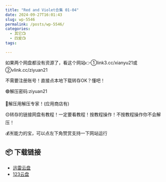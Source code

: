 ```yaml
---
title: "Red and Violet合集 01-04"
date: 2024-09-27T16:01:43
slug: wp-5546
permalink: /posts/wp-5546/
categories:
  - 其它📺
  - 四爱📺
tags:

---
```


如果两个网盘都没有资源了，看这个网站👉①link3.cc/xianyu21或②vlink.cc/ziyuan21

不需要注册账号！直接点本地下载转存OK？懂吧！

🟢解压密码:ziyuan21

🔵解压用解压专家！(应用商店有)

🟡转存的链接网盘有教程！一定要看教程！按教程操作！不按教程操作你不会解压！

💰🈶能力的宝，可以点左下角赞赏支持一下网站运行

## 📦 下载链接
- [迅雷云盘](https://blziyuan21.com/pay-download/5546?key=857cca09a4&down_id=0)
- [123云盘](https://blziyuan21.com/pay-download/5546?key=857cca09a4&down_id=1)

